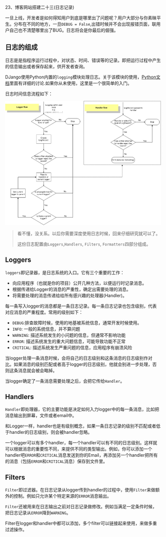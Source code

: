 23、博客网站搭建二十三(日志记录)

一旦上线，开发者是如何得知用户到底是哪里出了问题呢？用户大部分与你素昧平生。分布在不同的地方，一旦`DEBUG = False`,出错时候并不会出现报错页面，联用户自己也不清楚哪里出了BUG。日志将会是你最后的倔强。

## 日志的组成
日志是是指程序运行过程中，对状态、时间、错误等的记录。即把运行过程中产生的信息输出或者保存起来，供开发者查询。

DJango使用Python内置的`logging`模块处理日志。关于该模块的使用，[Python文档](https://docs.python.org/3/howto/logging.html)里面有详细的讨论.如果你从未使用，这里是一个很简单的入门。

日志时间信息流程如下：

![logging.jpg](picture23/logging.jpg)

> 看不懂，没关系。以后你需要深度使用日志时候，回来仔细研究就可以了。
> 
> 这份日志配置由`Loggers`,`Handlers`, `Filters`, `Formatters`四部分组成。

## Loggers
`loggers`即记录器，是日志系统的入口。它有三个重要的工作：

* 向应用程序（也就是你的项目）公开几种方法，以便运行时记录消息。
* 根据传递给Logger的消息的严重性，确定出需要处理的消息。
* 将需要处理的消息传递给给所有感兴趣的处理器(Handler)。

每一条写入logger的消息都是一条日志记录。每一条日志记录也包含级别，代表对应消息的严重程度。常用的级别如下：

* `DEBUG`:排查故障时候，使用的地基被系统信息，通常开发时候使用。
* `INFO`: 一般的系统信息，并不算问题
* `WARNING`: 描述系统发生的小问题的信息，但通常不影响功能
* `ERROR`: 描述系统发生的重大问题信息，可能导致功能不正常
* `CRITICAL`: 描述系统发生严重问题的信息，应用程序有崩溃风险

当logger处理一条消息时候，会将自己的日志级别和这条消息的日志级别作对比。如果消息的级别匹配或者高于logger的日志级别，他就会别进一步处理，否则这条消息就会被会略掉。

当logger确定了一条消息需要处理之后，会把它传给`Handler`。

## Handlers

`Handler`即处理器，它的主要功能是决定如何入力logger中的每一条消息，比如把消息输出到屏幕，文件或者email中。

和Logger一样，handler也是有级别概念，如果一条日志记录的级别不匹配或者低于handler的日志级别，则会被handler忽略。

一个logger可以有多个handler，每一个handler可以有不同的日志级别。这样就可以根据消息的重要性不同，来提供不同的类型输出。例如，你可以添加一个handler吧`ERROR`和`CRITICAL`消息发送到你的Email，再添加另一个handler把所有的消息（包括`ERROR`和`CRITICAL`消息）保存到文件里。

## Filters

`Filter`即过滤器。在日志记录从logger传到handler的过程中，使用`Filter`来做额外的控制。例如只允许某个特定来源的`ERROR`消息输出。

`Filter`还被用来在日志输出之前对日志记录做修改。例如当满足一定条件时候，把日志记录从`ERROR`降到`WARNING`。

Filter在logger和handler中都可以添加，多个filter可以链接起来使用，来做多重过滤操作。